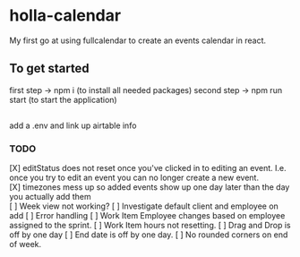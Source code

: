 # holla-calendar

My first go at using fullcalendar to create an events calendar in react.
​

## To get started

first step -> npm i (to install all needed packages)
second step -> npm run start (to start the application)

##

add a .env and link up airtable info

### TODO

[X] editStatus does not reset once you've clicked in to editing an event. I.e. once you try to edit an event you can no longer create a new event. \
[X] timezones mess up so added events show up one day later than the day you actually add them \
[ ] Week view not working?
[ ] Investigate default client and employee on add
[ ] Error handling
[ ] Work Item Employee changes based on employee assigned to the sprint.
[ ] Work Item hours not resetting.
[ ] Drag and Drop is off by one day
[ ] End date is off by one day.
[ ] No rounded corners on end of week.
